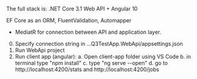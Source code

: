 The full stack is: .NET Core 3.1 Web API + Angular 10

EF Core as an ORM, FluentValidation, Automapper

+ MediatR for connection between API and application layer.


0. Specify connection string in ...Q3TestApp.WebApi/appsettings.json 
1. Run WebApi project
2. Run client app (angular):
	a. Open client-app folder using VS Code
	b. in terminal type "npm install"
	c. type "ng serve --open"
	d. go to http://localhost:4200/stats and http://localhost:4200/jobs